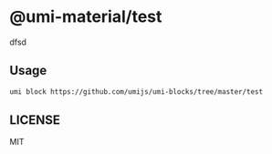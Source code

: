 # @umi-material/test

dfsd

## Usage

```sh
umi block https://github.com/umijs/umi-blocks/tree/master/test
```

## LICENSE

MIT
